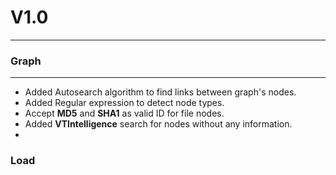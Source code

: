 # V1.0
---
### Graph
---
- Added Autosearch algorithm to find links between graph's nodes.
- Added Regular expression to detect node types.
- Accept **MD5** and **SHA1** as valid ID for file nodes.
- Added **VTIntelligence** search for nodes without any information.
- 

### Load